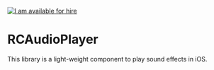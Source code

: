 [![I am available for hire](http://relatedcode.com/github/header10.png)](http://relatedcode.com)

# RCAudioPlayer

This library is a light-weight component to play sound effects in iOS.
